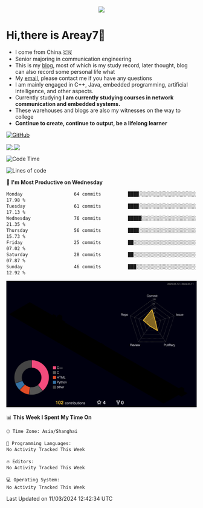 
<h3 align="center">
  <a href="https://git.io/typing-svg">
    <!--     <img src="https://readme-typing-svg.herokuapp.com/?lines=Hello,+There!;This+is+Areay7....;Nice+to+meet+you!&center=true&size=30"> -->
    <img
      src="https://readme-typing-svg.herokuapp.com?font=Charis+SIL&size=30&duration=3000&color=1AACF7&center=true&vCenter=true&lines=Hello%2C+There!;This+is+Areay7!;Nice+to+meet+you!">
  </a>
  </h1>

# Hi,there is Areay7👋
- I come from China.🇨🇳
- Senior majoring in communication engineering
- This is my [blog](https://myblog.areay7.top), most of which is my study record, later thought, blog can also record some personal life what
- My [email](Areay7_2507549477@qq.com), please contact me if you have any questions
- I am mainly engaged in C++, Java, embedded programming, artificial intelligence, and other aspects.
- Currently studying **I am currently studying courses in network communication and embedded systems.**
- These warehouses and blogs are also my witnesses on the way to college
- **Continue to create, continue to output, be a lifelong learner**






  

<a href="https://myblog.areay7.top" target="_blank" rel="noopener noreferrer"><img src="https://img.shields.io/static/v1?label=myblog.areay7.top&message=MyBlog&color=gray&labelColor=2C68C3&style=flat&logo=MicroSoftOneDrive&logoColor=white" alt="GitHub" /></a>




<a href="https://areay7.github.io/">
  <img align="center" src="https://github-profile-trophy.vercel.app/?username=Areay7&row=1&column=4"/>
</a>


<a href="https://areay7.github.io/">
  <img align="center" src="https://github-readme-stats.vercel.app/api?username=Areay7&hide=contribs"/>
</a>

<!--START_SECTION:waka-->
![Code Time](http://img.shields.io/badge/Code%20Time-0%20secs-blue)

![Lines of code](https://img.shields.io/badge/From%20Hello%20World%20I%27ve%20Written-1.0%20million%20lines%20of%20code-blue)

📅 **I'm Most Productive on Wednesday** 

```text
Monday                   64 commits          ████░░░░░░░░░░░░░░░░░░░░░   17.98 % 
Tuesday                  61 commits          ████░░░░░░░░░░░░░░░░░░░░░   17.13 % 
Wednesday                76 commits          █████░░░░░░░░░░░░░░░░░░░░   21.35 % 
Thursday                 56 commits          ████░░░░░░░░░░░░░░░░░░░░░   15.73 % 
Friday                   25 commits          ██░░░░░░░░░░░░░░░░░░░░░░░   07.02 % 
Saturday                 28 commits          ██░░░░░░░░░░░░░░░░░░░░░░░   07.87 % 
Sunday                   46 commits          ███░░░░░░░░░░░░░░░░░░░░░░   12.92 % 
```

![](./profile-3d-contrib/profile-night-rainbow.svg)

📊 **This Week I Spent My Time On** 

```text
🕑︎ Time Zone: Asia/Shanghai

💬 Programming Languages: 
No Activity Tracked This Week

🔥 Editors: 
No Activity Tracked This Week

💻 Operating System: 
No Activity Tracked This Week
```


 Last Updated on 11/03/2024 12:42:34 UTC
<!--END_SECTION:waka-->
